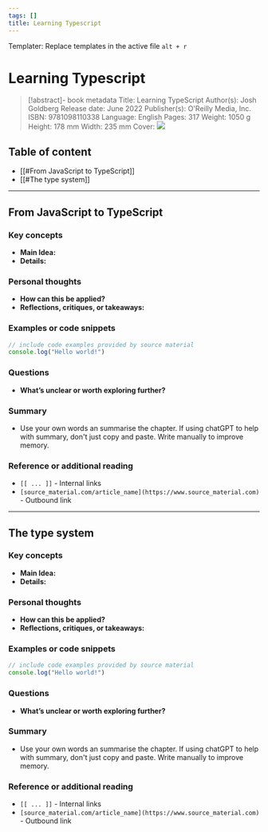 ```yaml
---
tags: []
title: Learning Typescript
---
```


Templater: Replace templates in the active file `alt + r`

# Learning Typescript

>[!abstract]- book metadata
  Title: Learning TypeScript
  Author(s): Josh Goldberg
  Release date: June 2022
  Publisher(s): O'Reilly Media, Inc.
  ISBN: 9781098110338
  Language: English
  Pages: 317
  Weight: 1050 g
  Height: 178 mm
  Width: 235 mm
  Cover: ![](https://images-na.ssl-images-amazon.com/images/S/compressed.photo.goodreads.com/books/1655169041i/61285675.jpg)

## Table of content

- [[#From JavaScript to TypeScript]]
- [[#The type system]]

---

## From JavaScript to TypeScript

### Key concepts

- **Main Idea:**
- **Details:**

### Personal thoughts

- **How can this be applied?**
- **Reflections, critiques, or takeaways:**

### Examples or code snippets

```javascript
// include code examples provided by source material
console.log("Hello world!")
```

### Questions

- **What’s unclear or worth exploring further?**

### Summary

- Use your own words an summarise the chapter. If using chatGPT to help with summary, don't just copy and paste. Write manually to improve memory.

### Reference or additional reading

- `[[ ... ]]` - Internal links
- `[source_material.com/article_name](https://www.source_material.com)` - Outbound link

---

## The type system

### Key concepts

- **Main Idea:**
- **Details:**

### Personal thoughts

- **How can this be applied?**
- **Reflections, critiques, or takeaways:**

### Examples or code snippets

```javascript
// include code examples provided by source material
console.log("Hello world!")
```

### Questions

- **What’s unclear or worth exploring further?**

### Summary

- Use your own words an summarise the chapter. If using chatGPT to help with summary, don't just copy and paste. Write manually to improve memory.

### Reference or additional reading

- `[[ ... ]]` - Internal links
- `[source_material.com/article_name](https://www.source_material.com)` - Outbound link
